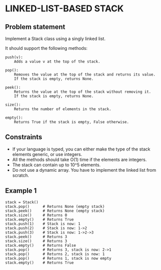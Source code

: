 # LINKED-LIST-BASED STACK

## Problem statement

Implement a Stack class using a singly linked list.

It should support the following methods:

```
push(v):
    Adds a value v at the top of the stack.

pop():
    Removes the value at the top of the stack and returns its value.
    If the stack is empty, returns None.

peek():
    Returns the value at the top of the stack without removing it.
    If the stack is empty, returns None.

size():
    Returns the number of elements in the stack.

empty():
    Returns True if the stack is empty, False otherwise.
```

## Constraints

- If your language is typed, you can either make the type of the stack elements generic, or use integers.
- All the methods should take O(1) time if the elements are integers.
- The stack can contain up to 10^5 elements.
- Do not use a dynamic array. You have to implement the linked list from scratch.

## Example 1

```
stack = Stack()
stack.pop()      # Returns None (empty stack)
stack.peek()     # Returns None (empty stack)
stack.size()     # Returns 0
stack.empty()    # Returns True
stack.push(1)    # Stack is now: 1
stack.push(2)    # Stack is now: 1->2
stack.push(3)    # Stack is now: 1->2->3
stack.peek()     # Returns 3
stack.size()     # Returns 3
stack.empty()    # Returns False
stack.pop()      # Returns 3, stack is now: 2->1
stack.pop()      # Returns 2, stack is now: 1
stack.pop()      # Returns 1, stack is now empty
stack.empty()    # Returns True
```
